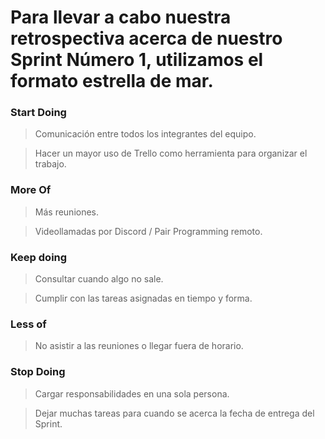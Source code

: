 # Para llevar a cabo nuestra retrospectiva acerca de nuestro Sprint Número 1, utilizamos el formato estrella de mar.

### Start Doing

> Comunicación entre todos los integrantes del equipo.

> Hacer un mayor uso de Trello como herramienta para organizar el trabajo.

### More Of

> Más reuniones.

> Videollamadas por Discord / Pair Programming remoto.

### Keep doing

> Consultar cuando algo no sale.

> Cumplir con las tareas asignadas en tiempo y forma.

### Less of

>No asistir a las reuniones o llegar fuera de horario.

### Stop Doing

> Cargar responsabilidades en una sola persona.

> Dejar muchas tareas para cuando se acerca la fecha de entrega del Sprint.
